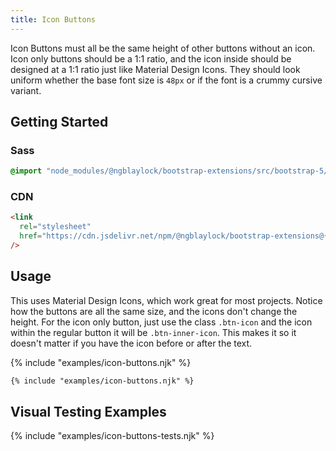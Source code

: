 ```yaml
---
title: Icon Buttons
---
```


Icon Buttons must all be the same height of other buttons without an icon. Icon only buttons should be a 1:1 ratio, and the icon inside should be designed at a 1:1 ratio just like Material Design Icons. They should look uniform whether the base font size is `48px` or if the font is a crummy cursive variant.

## Getting Started

### Sass

```scss
@import "node_modules/@ngblaylock/bootstrap-extensions/src/bootstrap-5/scss/_icon-buttons.scss";
```

### CDN

```html
<link
  rel="stylesheet"
  href="https://cdn.jsdelivr.net/npm/@ngblaylock/bootstrap-extensions@{{pkg.version}}/dist/bootstrap-5/css/icon-buttons.min.css"
/>
```

## Usage

This uses Material Design Icons, which work great for most projects. Notice how the buttons are all the same size, and the icons don't change the height. For the icon only button, just use the class `.btn-icon` and the icon within the regular button it will be `.btn-inner-icon`. This makes it so it doesn't matter if you have the icon before or after the text.

{% include "examples/icon-buttons.njk" %}

```html
{% include "examples/icon-buttons.njk" %}
```

## Visual Testing Examples

{% include "examples/icon-buttons-tests.njk" %}
